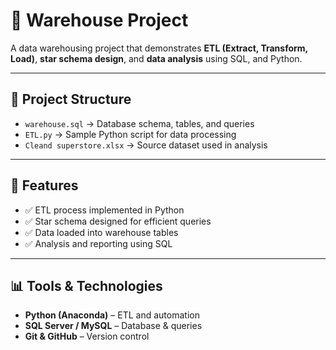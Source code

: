 # 🏬 Warehouse Project

A data warehousing project that demonstrates **ETL (Extract, Transform, Load)**, **star schema design**, and **data analysis** using SQL, and Python.  

---

## 📁 Project Structure
- `warehouse.sql` → Database schema, tables, and queries  
- `ETL.py` → Sample Python script for data processing   
- `Cleand superstore.xlsx` → Source dataset used in analysis  

---

## 🚀 Features
- ✅ ETL process implemented in Python  
- ✅ Star schema designed for efficient queries  
- ✅ Data loaded into warehouse tables  
- ✅ Analysis and reporting using SQL  

---

## 📊 Tools & Technologies

-  **Python (Anaconda)** – ETL and automation  
-  **SQL Server / MySQL** – Database & queries    
-  **Git & GitHub** – Version control  


